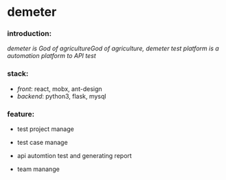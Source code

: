 # demeter

### introduction: 

_demeter is God of agricultureGod of agriculture, demeter test platform is a automation platform to API test_

### stack:

* _front_: react, mobx, ant-design
* _backend_: python3, flask, mysql


### feature:

* test project manage

* test case manage

* api automtion test and generating report

* team manange

